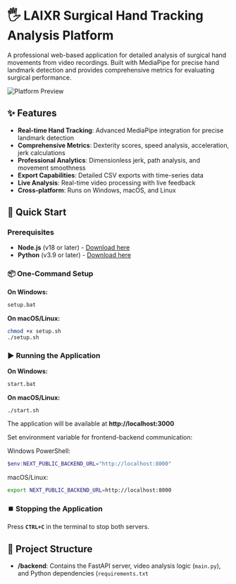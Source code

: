 # 🖐️ LAIXR Surgical Hand Tracking Analysis Platform

A professional web-based application for detailed analysis of surgical hand movements from video recordings. Built with MediaPipe for precise hand landmark detection and provides comprehensive metrics for evaluating surgical performance.

![Platform Preview](docs/screenshot.png) <!-- Add a screenshot -->

## ✨ Features

- **Real-time Hand Tracking**: Advanced MediaPipe integration for precise landmark detection
- **Comprehensive Metrics**: Dexterity scores, speed analysis, acceleration, jerk calculations
- **Professional Analytics**: Dimensionless jerk, path analysis, and movement smoothness
- **Export Capabilities**: Detailed CSV exports with time-series data
- **Live Analysis**: Real-time video processing with live feedback
- **Cross-platform**: Runs on Windows, macOS, and Linux

## 🚀 Quick Start

### Prerequisites

- **Node.js** (v18 or later) - [Download here](https://nodejs.org/)
- **Python** (v3.9 or later) - [Download here](https://www.python.org/)

### 📦 One-Command Setup

**On Windows:**
```bash
setup.bat
```

**On macOS/Linux:**
```bash
chmod +x setup.sh
./setup.sh
```

### ▶️ Running the Application

**On Windows:**
```bash
start.bat
```

**On macOS/Linux:**
```bash
./start.sh
```

The application will be available at **http://localhost:3000**

Set environment variable for frontend-backend communication:

Windows PowerShell:
```powershell
$env:NEXT_PUBLIC_BACKEND_URL="http://localhost:8000"
```
macOS/Linux:
```bash
export NEXT_PUBLIC_BACKEND_URL=http://localhost:8000
```

### ⏹️ Stopping the Application

Press **`CTRL+C`** in the terminal to stop both servers.

## 📁 Project Structure

- **/backend**: Contains the FastAPI server, video analysis logic (`main.py`), and Python dependencies (`requirements.txt`